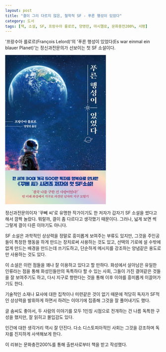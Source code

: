 ```yaml
---
layout: post
title: "결이 그리 다르지 않은, 철학적 SF - 푸른 행성이 있었다"
category: 도서
tags: [책, 소설, SF, 프랑수아 를로르, 양영란, 마시멜로, 문화충전200%, 서평]
---
```


'프랑수아 를로르(François Lelord)'의
'푸른 행성이 있었다(Es war einmal ein blauer Planet)'는
정신과전문의가 선보이는 첫 SF 소설이다.

![표지](/images/book/es-war-einmal-ein-blauer-planet-book-h480.jpg)

정신과전문의이자 '꾸뻬 씨'로 유명한 작가이기도 한 저자가
갑자기 SF 소설을 썼다고 해서 깜짝 놀랐다.
뭐랄까, 결이 좀 다르다고 생각했기 때문이다.
그러나, 넓게 보면 썩 그렇게 결이 다른 이야기도 아니다.

SF 소설은 과학적인 상상력을 정말로 흥미롭게 보여주는 부류도 있지만,
그것을 주인공들이 특정한 행동을 하게 만드는 장치로써 사용하는 것도 있고,
선택의 기로에 설 수밖에 없게 만드는 배경을 만드는데 쓰기도하고,
단순하게 메시지를 강조하는 양념같은 용도로만 사용하는 것도 있다.

이 소설은 이런 점들을 꽤나 잘 이용하고 있다고 할 만하다.
화성에서 살아남은 유일한 인류라는 점을 통해
화성인들만의 독특하다 할 수 있는 사회, 그들이 가진 결여같은 것들을 잘 보여주기도 하고,
다시 지구로 향한다는 것을 통해 이후 이야를 흥미롭게 이끌어가기도 한다.

기술적인 소재나 묘사에 대한 집착이나 미련같은 것이 없기 때문에
적당히 독자가 SF적인 상상력을 발휘하게 하면서
하려는 이야기에 집중해 그것을 잘 풀어내기도 했다.

글 솜씨도 좋아서,
두 사람의 이야기를 모두 1인칭 시점으로 전개하는 건 나름 독특한 구성을 했지만,
잘 읽히고 몰입감도 있다.

인간에 대한 생각거리 역시 잘 던진다.
다소 디스토피아적인 사회는 그것을 강조하며 독자를 진지하게 사색해보게 한다.



<div class="im im-info">
이 리뷰는 문화충전200%를 통해 출판사로부터 책을 받고 작성했다.
</div>

